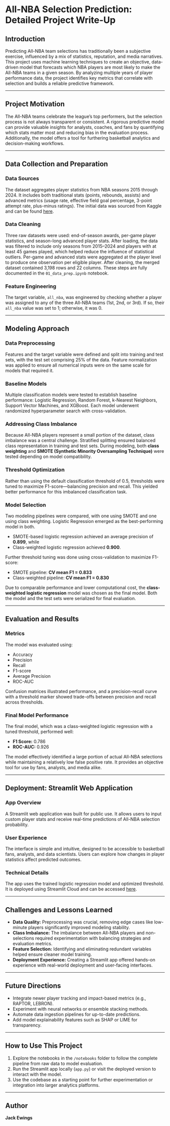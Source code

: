 # All-NBA Selection Prediction: Detailed Project Write-Up

## Introduction  
Predicting All-NBA team selections has traditionally been a subjective exercise, influenced by a mix of statistics, reputation, and media narratives. This project uses machine learning techniques to create an objective, data-driven model that forecasts which NBA players are most likely to make the All-NBA teams in a given season. By analyzing multiple years of player performance data, the project identifies key metrics that correlate with selection and builds a reliable predictive framework.

---

## Project Motivation  
The All-NBA teams celebrate the league’s top performers, but the selection process is not always transparent or consistent. A rigorous predictive model can provide valuable insights for analysts, coaches, and fans by quantifying which stats matter most and reducing bias in the evaluation process. Additionally, the model offers a tool for furthering basketball analytics and decision-making workflows.

---

## Data Collection and Preparation  

### Data Sources  
The dataset aggregates player statistics from NBA seasons 2015 through 2024. It includes both traditional stats (points, rebounds, assists) and advanced metrics (usage rate, effective field goal percentage, 3-point attempt rate, plus-minus ratings). The initial data was sourced from Kaggle and can be found [here](https://www.kaggle.com/datasets/sumitrodatta/nba-aba-baa-stats).

### Data Cleaning  
Three raw datasets were used: end-of-season awards, per-game player statistics, and season-long advanced player stats. After loading, the data was filtered to include only seasons from 2015–2024 and players with at least 45 games played, which helped reduce the influence of statistical outliers. Per-game and advanced stats were aggregated at the player level to produce one observation per eligible player. After cleaning, the merged dataset contained 3,198 rows and 22 columns. These steps are fully documented in the `01_data_prep.ipynb` notebook.

### Feature Engineering  
The target variable, `all_nba`, was engineered by checking whether a player was assigned to any of the three All-NBA teams (1st, 2nd, or 3rd). If so, their `all_nba` value was set to 1; otherwise, it was 0.

---

## Modeling Approach  

### Data Preprocessing  
Features and the target variable were defined and split into training and test sets, with the test set comprising 25% of the data. Feature normalization was applied to ensure all numerical inputs were on the same scale for models that required it.

### Baseline Models  
Multiple classification models were tested to establish baseline performance: Logistic Regression, Random Forest, k-Nearest Neighbors, Support Vector Machines, and XGBoost. Each model underwent randomized hyperparameter search with cross-validation.

### Addressing Class Imbalance  
Because All-NBA players represent a small portion of the dataset, class imbalance was a central challenge. Stratified splitting ensured balanced class representation in training and test sets. During modeling, both **class weighting** and **SMOTE (Synthetic Minority Oversampling Technique)** were tested depending on model compatibility.

### Threshold Optimization  
Rather than using the default classification threshold of 0.5, thresholds were tuned to maximize F1-score—balancing precision and recall. This yielded better performance for this imbalanced classification task.

### Model Selection  
Two modeling pipelines were compared, with one using SMOTE and one using class weighting. Logistic Regression emerged as the best-performing model in both.  
- SMOTE-based logistic regression achieved an average precision of **0.899**, while  
- Class-weighted logistic regression achieved **0.900**.

Further threshold tuning was done using cross-validation to maximize F1-score:  
- SMOTE pipeline: **CV mean F1 = 0.833**  
- Class-weighted pipeline: **CV mean F1 = 0.830**

Due to comparable performance and lower computational cost, the **class-weighted logistic regression** model was chosen as the final model. Both the model and the test sets were serialized for final evaluation.

---

## Evaluation and Results  

### Metrics  
The model was evaluated using:  
- Accuracy  
- Precision  
- Recall  
- F1-score  
- Average Precision  
- ROC-AUC  

Confusion matrices illustrated performance, and a precision-recall curve with a threshold marker showed trade-offs between precision and recall across thresholds.

### Final Model Performance  
The final model, which was a class-weighted logistic regression with a tuned threshold, performed well:  
- **F1 Score:** 0.786  
- **ROC-AUC:** 0.926  

The model effectively identified a large portion of actual All-NBA selections while maintaining a relatively low false positive rate. It provides an objective tool for use by fans, analysts, and media alike.

---

## Deployment: Streamlit Web Application  

### App Overview  
A Streamlit web application was built for public use. It allows users to input custom player stats and receive real-time predictions of All-NBA selection probability.

### User Experience  
The interface is simple and intuitive, designed to be accessible to basketball fans, analysts, and data scientists. Users can explore how changes in player statistics affect predicted outcomes.

### Technical Details  
The app uses the trained logistic regression model and optimized threshold. It is deployed using Streamlit Cloud and can be accessed [here](https://all-nba-predictor.streamlit.app).

---

## Challenges and Lessons Learned  

- **Data Quality:** Preprocessing was crucial, removing edge cases like low-minute players significantly improved modeling stability.  
- **Class Imbalance:** The imbalance between All-NBA players and non-selections required experimentation with balancing strategies and evaluation metrics.  
- **Feature Selection:** Identifying and eliminating redundant variables helped ensure cleaner model training.  
- **Deployment Experience:** Creating a Streamlit app offered hands-on experience with real-world deployment and user-facing interfaces.

---

## Future Directions  

- Integrate newer player tracking and impact-based metrics (e.g., RAPTOR, LEBRON).  
- Experiment with neural networks or ensemble stacking methods.  
- Automate data ingestion pipelines for up-to-date predictions.  
- Add model explainability features such as SHAP or LIME for transparency.

---

## How to Use This Project  

1. Explore the notebooks in the `/notebooks` folder to follow the complete pipeline from raw data to model evaluation.  
2. Run the Streamlit app locally (`app.py`) or visit the deployed version to interact with the model.  
3. Use the codebase as a starting point for further experimentation or integration into larger analytics platforms.

---

## Author  
**Jack Ewings**


